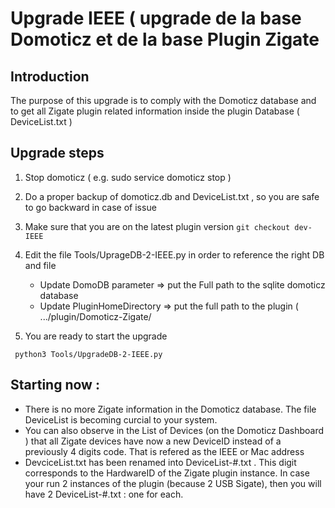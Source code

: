 # Upgrade IEEE ( upgrade de la base Domoticz et de la base Plugin Zigate 

## Introduction
The purpose of this upgrade is to comply with the Domoticz database and to get all Zigate plugin related information inside the plugin Database ( DeviceList.txt )

## Upgrade steps

1. Stop domoticz ( e.g. sudo service domoticz stop )
1. Do a proper backup of domoticz.db and DeviceList.txt , so you are safe to go backward in case of issue

1. Make sure that you are on the latest plugin version
``` git checkout dev-IEEE ```
1. Edit the file Tools/UprageDB-2-IEEE.py in order to reference the right DB and file
   * Update DomoDB parameter => put the Full path to the sqlite domoticz database
   * Update PluginHomeDirectory => put the full path to the plugin ( .../plugin/Domoticz-Zigate/

1. You are ready to start the upgrade

```  python3 Tools/UpgradeDB-2-IEEE.py ```

## Starting now :
* There is no more Zigate information in the Domoticz database. The file DeviceList is becoming curcial to your system.
* You can also observe in the List of Devices (on the Domoticz Dashboard ) that all Zigate devices have now a new DeviceID instead of a previously 4 digits code. That is refered as the IEEE or Mac address
* DevciceList.txt has been renamed into DeviceList-#.txt . This digit corresponds to the HardwareID of the Zigate plugin instance. In case your run 2 instances of the plugin (because 2 USB Sigate), then you will have 2 DeviceList-#.txt : one for each.

